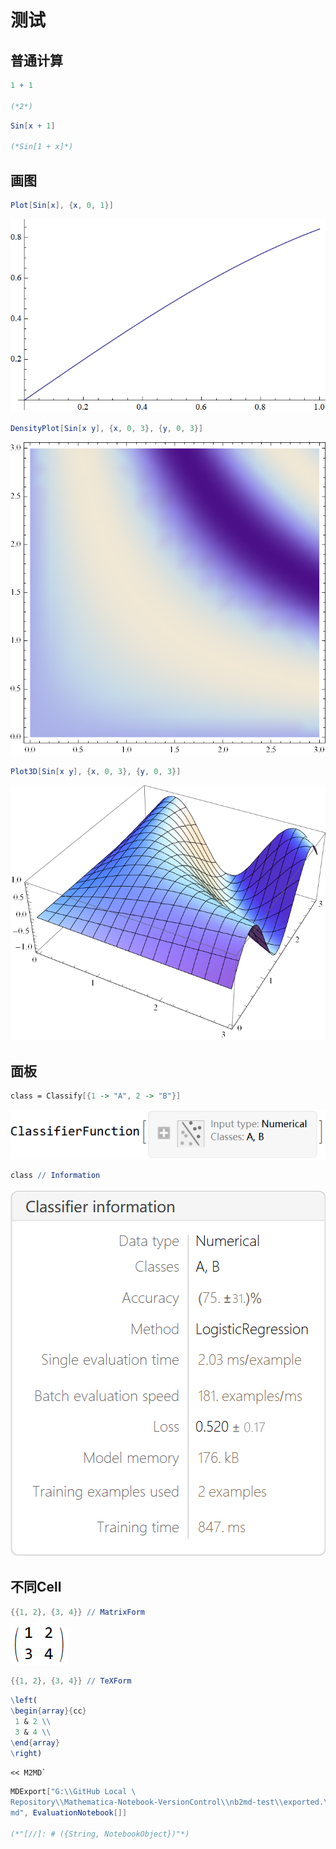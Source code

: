 # 测试

## 普通计算

```mathematica
1 + 1

(*2*)
```

```mathematica
Sin[x + 1]

(*Sin[1 + x]*)
```

## 画图

```mathematica
Plot[Sin[x], {x, 0, 1}]
```

![026uxzej9mafr](img\026uxzej9mafr.png)

```mathematica
DensityPlot[Sin[x y], {x, 0, 3}, {y, 0, 3}]
```

![1bptnm94jalyz](img\1bptnm94jalyz.png)

```mathematica
Plot3D[Sin[x y], {x, 0, 3}, {y, 0, 3}]
```

![11kfsagz2jw7a](img\11kfsagz2jw7a.png)

## 面板

```mathematica
class = Classify[{1 -> "A", 2 -> "B"}]
```

![0l65it4xi3ew9](img\0l65it4xi3ew9.png)

```mathematica
class // Information
```

![1e92b6s35x304](img\1e92b6s35x304.png)

## 不同Cell

```mathematica
{{1, 2}, {3, 4}} // MatrixForm
```

![0tf7n6kng4irs](img\0tf7n6kng4irs.png)

```mathematica
{{1, 2}, {3, 4}} // TeXForm
```

```mathematica
\left(
\begin{array}{cc}
 1 & 2 \\
 3 & 4 \\
\end{array}
\right)
```

```mathematica
<< M2MD`
```

```mathematica
MDExport["G:\\GitHub Local \
Repository\\Mathematica-Notebook-VersionControl\\nb2md-test\\exported.\
md", EvaluationNotebook[]]

(*"[//]: # ({String, NotebookObject})"*)
```